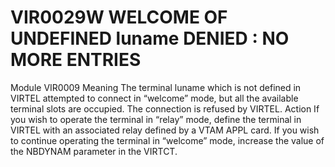 # VIR0029W WELCOME OF UNDEFINED luname DENIED : NO MORE ENTRIES
Module
    VIR0009
Meaning
    The terminal luname which is not defined in VIRTEL attempted to connect in “welcome” mode, but all the available terminal slots are occupied. The connection is refused by VIRTEL.
Action
    If you wish to operate the terminal in “relay” mode, define the terminal in VIRTEL with an associated relay defined by a VTAM APPL card. If you wish to continue operating the terminal in “welcome” mode, increase the value of the NBDYNAM parameter in the VIRTCT.
